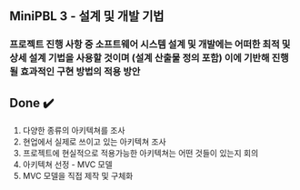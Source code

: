## MiniPBL 3 - 설계 및 개발 기법

### 프로젝트 진행 사항 중 소프트웨어 시스템 설계 및 개발에는 어떠한 최적 및 상세 설계 기법을 사용할 것이며 (설계 산출물 정의 포함) 이에 기반해 진행될 효과적인 구현 방법의 적용 방안

## Done	:heavy_check_mark:

1. 다양한 종류의 아키텍쳐를 조사
2. 현업에서 실제로 쓰이고 있는 아키텍쳐 조사
3. 프로젝트에 현실적으로 적용가능한 아키텍쳐는 어떤 것들이 있는지 회의
4. 아키텍쳐 선정 - MVC 모델
5. MVC 모델을 직접 제작 및 구체화
